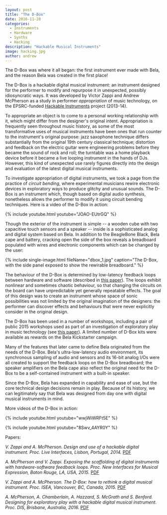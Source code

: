 ```yaml
---
layout: post
title: "The D-Box"
date: 2016-11-28
categories:
  - Instruments
  - Hardware
  - Synths
  - Hacking
description: "Hackable Musical Instruments"
image: hacking.jpg
author: andrew
---
```


The D-Box was where it all began: the first instrument ever made with Bela, and the reason Bela was created in the first place!

The D-Box is a hackable digital musical instrument: an instrument designed for the performer to modify and repurpose it in unexpected, possibly idiosyncratic ways. It was developed by Victor Zappi and Andrew McPherson as a study in performer *appropriation* of music technology, on the EPSRC-funded [Hackable Instruments](http://www.eecs.qmul.ac.uk/~andrewm/hackable.html) project (2013-14).

To appropriate an object is to come to a personal working relationship with it, which might differ from the designer's original intent. Appropriation is frequently seen throughout music history, as some of the most transformative uses of musical instruments have been ones that run counter to the instrument's original purpose: jazz saxophone technique differs substantially from the original 19th century classical technique; distortion and feedback on the electric guitar were engineering problems before they became the sound of rock and roll; the turntable was a home playback device before it became a live looping instrument in the hands of DJs. However, this kind of unexpected use rarely figures directly into the design and evaluation of the latest digital musical instruments.

To investigate appropriation of digital instruments, we took a page from the practice of *circuit bending*, where experimental musicians rewire electronic devices in exploratory ways to produce glitchy and unusual sounds. The D-Box is an instrument which, though based on digital audio synthesis, nonetheless allows the performer to modify it using circuit bending techniques. Here is a video of the D-Box in action:

{% include youtube.html youtube="JOAO-EUtrGQ" %}

Though the exterior of the instrument is simple -- a wooden cube with two capacitive touch sensors and a speaker -- inside is a sophisticated analog and digital system based on Bela. In addition to the BeagleBone Black, Bela cape and battery, cracking open the side of the box reveals a breadboard populated with wires and electronic components which can be changed by the user:

{% include single-image.html fileName="dbox_1.jpg" caption="The D-Box, with the side panel exposed to show the rewirable breadboard." %}

The behaviour of the D-Box is determined by low-latency feedback loops between hardware and software (described in [this paper](http://www.nime.org/proceedings/2015/nime2015_258.pdf)). The loops exhibit nonlinear and sometimes chaotic behaviour, so that changing the circuits on the board can have unpredictable yet generally repeatable effects. The goal of this design was to create an instrument whose space of sonic possibilities was not limited by the original imagination of the designers: the performer can discover effects and behaviours that were never explicitly consider in the original design.

The D-Box has been used in a number of workshops, including a pair of public 2015 workshops used as part of an investigation of exploratory play in music technology (see [this paper](http://eprints.nottingham.ac.uk/33165/1/dbox_rev.pdf)). A limited number of D-Box kits were available as rewards on the Bela Kickstarter campaign.

Many of the features that later came to define Bela originated from the needs of the D-Box. Bela's ultra-low-latency audio environment, its synchronous sampling of audio and sensors and its 16-bit analog I/Os were all created to support the feedback loops on the D-Box breadboard; the speaker amplifiers on the Bela cape also reflect the original need for the D-Box to be a self-contained instrument with a built-in speaker.

Since the D-Box, Bela has expanded in capability and ease of use, but the core technical design decisions remain in play. Because of its history, we can legitimately say that Bela was designed from day one with digital musical instruments in mind.

More videos of the D-Box in action:

{% include youtube.html youtube="wwjWiWRFt5E" %}

{% include youtube.html youtube="8Swv_4AYR0Y" %}

Papers:

*V. Zappi and A. McPherson. Design and use of a hackable digital instrument. Proc. Live Interfaces, Lisbon, Portugal, 2014.* [PDF](http://www.eecs.qmul.ac.uk/~andrewm/zappi_icli14.pdf)

*A. McPherson and V. Zappi. Exposing the scaffolding of digital instruments with hardware-software feedback loops. Proc. New Interfaces for Musical Expression, Baton Rouge, LA, USA, 2015.* [PDF](https://nime2015.lsu.edu/proceedings/258/0258-paper.pdf)

*V. Zappi and A. McPherson. The D-Box: how to rethink a digital musical instrument. Proc. ISEA, Vancouver, BC, Canada, 2015.* [PDF](http://isea2015.org/proceeding/submissions/ISEA2015_submission_209.pdf)

*A. McPherson, A. Chamberlain, A. Hazzard, S. McGrath and S. Benford. Designing for exploratory play with a hackable digital musical instrument. Proc. DIS, Brisbane, Australia, 2016.* [PDF](http://eprints.nottingham.ac.uk/33165/1/dbox_rev.pdf)